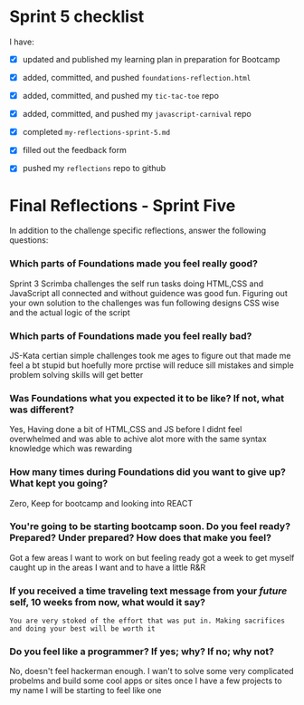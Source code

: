 # Sprint 5 checklist

I have:
- [x] updated and published my learning plan in preparation for Bootcamp
- [x] added, committed, and pushed `foundations-reflection.html`
- [x] added, committed, and pushed my `tic-tac-toe` repo
- [x] added, committed, and pushed my `javascript-carnival` repo
- [x] completed `my-reflections-sprint-5.md`
- [x] filled out the feedback form
- [x] pushed my `reflections` repo to github





# Final Reflections - Sprint Five 

In addition to the challenge specific reflections, answer the following questions:


### Which parts of Foundations made you feel really good?
  Sprint 3 Scrimba challenges the self run tasks doing HTML,CSS and JavaScript all connected and without guidence was good fun. Figuring out your own solution to the challenges was fun following designs CSS wise and the actual logic of the script


### Which parts of Foundations made you feel really bad?
  JS-Kata certian simple challenges took me ages to figure out that made me feel a bt stupid but hoefully more prctise will reduce sill mistakes and simple problem solving skills will get better


### Was Foundations what you expected it to be like? If not, what was different?
  Yes, Having done a bit of HTML,CSS and JS before I didnt feel overwhelmed and was able to achive alot more with the same syntax knowledge which was rewarding  



### How many times during Foundations did you want to give up? What kept you going?
  Zero, Keep for bootcamp and looking into REACT



### You're going to be starting bootcamp soon. Do you feel ready? Prepared? Under prepared? How does that make you feel?
  Got a few areas I want to work on but feeling ready got a week to get myself caught up in the areas I want and to have a little R&R



### If you received a time traveling text message from your _future_ self, 10 weeks from now, what would it say?
    You are very stoked of the effort that was put in. Making sacrifices and doing your best will be worth it



### Do you feel like a programmer? If yes; why? If no; why not?
  No, doesn't feel hackerman enough. I wan't to solve some very complicated probelms and build some cool apps or sites once I have a few projects to my name I will be starting to feel like one

